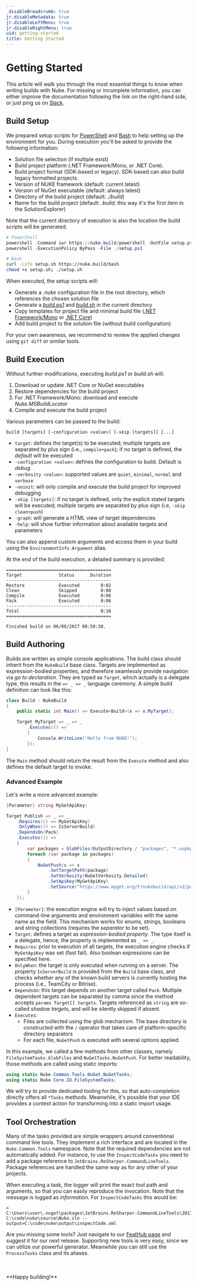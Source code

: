 ```yaml
---
_disableBreadcrumb: true
jr.disableMetadata: true
jr.disableLeftMenu: true
jr.disableRightMenu: true
uid: getting-started
title: Getting Started
---
```


# Getting Started

This article will walk you through the most essential things to know when writing builds with Nuke. For missing or incomplete information, you can either improve the documentation following the link on the right-hand side, or just ping us on [Slack](https://publicslack.com/slacks/nukebuildnet/invites/new).

## Build Setup

We prepared setup scripts for [PowerShell](https://nuke.build/powershell) and [Bash](https://nuke.build/bash) to help setting up the environment for you. During execution you'll be asked to provide the following information:

- Solution file selection (if multiple exist)
- Build project platform (.NET Framework/Mono, or .NET Core).
- Build project format (SDK-based or legacy). SDK-based can also build legacy formatted projects.
- Version of NUKE framework (default: current latest)
- Version of NuGet executable (default: always latest)
- Directory of the  build project (default: _./build_)
- Name for the build project (default: _.build_; this way it's the first item in the SolutionExplorer)

Note that the current directory of execution is also the location the build scripts will be generated.

```powershell
# PowerShell
powershell -Command iwr https://nuke.build/powershell -OutFile setup.ps1
powershell -ExecutionPolicy ByPass -File ./setup.ps1
```

```bash
# Bash
curl -Lsfo setup.sh https://nuke.build/bash
chmod +x setup.sh; ./setup.sh
```

When executed, the setup scripts will:

- Generate a _.nuke_ configuration file in the root directory, which references the chosen solution file
- Generate a [_build.ps1_](https://raw.githubusercontent.com/nuke-build/nuke/master/bootstrapping/build.ps1) and [_build.sh_](https://raw.githubusercontent.com/nuke-build/nuke/master/bootstrapping/build.sh) in the current directory
- Copy templates for project file and minimal build file ([.NET Framework/Mono](https://raw.githubusercontent.com/nuke-build/nuke/master/bootstrapping/Build.netfx.cs) or [.NET Core](https://raw.githubusercontent.com/nuke-build/nuke/master/bootstrapping/Build.netcore.cs))
- Add build project to the solution file (without build configuration)

For your own awareness, we recommend to review the applied changes using `git diff` or similar tools.

## Build Execution

Without further modifications, executing _build.ps1_ or _build.sh_ will:

1. Download or update .NET Core or NuGet executables
3. Restore dependencies for the build project
2. For .NET Framework/Mono: download and execute _Nuke.MSBuildLocator_
4. Compile and execute the build project

Various parameters can be passed to the build:

```
build [targets] [-configuration <value>] [-skip [targets]] [...]
```

- `target`: defines the target(s) to be executed; multiple targets are separated by plus sign (i.e., `compile+pack`); if no target is defined, the _default_ will be executed
- `-configuration <value>`: defines the configuration to build. Default is _debug_
- `-verbosity <value>`: supported values are `quiet`, `minimal`, `normal` and `verbose`
- `-noinit`: will only compile and execute the build project for improved debugging
- `-skip [targets]`: if no target is defined, only the explicit stated targets will be executed; multiple targets are separated by plus sign (i.e, `-skip clean+push`)
- `-graph`: will generate a HTML view of target dependencies
- `-help`: will show further information about available targets and parameters

You can also append custom arguments and access them in your build using the `EnvironmentInfo.Argument` alias.

At the end of the build execution, a detailed summary is provided:

```
========================================
Target              Status      Duration
----------------------------------------
Restore             Executed        0:02
Clean               Skipped         0:00
Compile             Executed        0:06
Pack                Executed        0:06
----------------------------------------
Total                               0:16
========================================

Finished build on 06/08/2017 08:50:38.
```

## Build Authoring

Builds are written as simple console applications. The build class should inherit from the `NukeBuild` base class. Targets are implemented as expression-bodied properties, and therefore seamlessly provide navigation via _go to declaration_. They are typed as `Target`, which actually is a delegate type, this results in the `=> _ => _` language ceremony. A simple build definition can look like this:

```c#
class Build : NukeBuild
{
    public static int Main() => Execute<Build>(x => x.MyTarget);

    Target MyTarget => _ => _
        .Executes(() =>
        {
            Console.WriteLine("Hello from NUKE!");
        });
}
```

The `Main` method should return the result from the `Execute` method and also defines the default target to invoke.

### Advanced Example

Let's write a more advanced example:

```c#
[Parameter] string MyGetApiKey;

Target Publish => _ => _
    .Requires(() => MyGetApiKey)
    .OnlyWhen(() => IsServerBuild)
    .DependsOn(Pack)
    .Executes(() =>
    {
        var packages = GlobFiles(OutputDirectory / "packages", "*.nupkg");
        foreach (var package in packages)
        {
            NuGetPush(s => s
                .SetTargetPath(package)
                .SetVerbosity(NuGetVerbosity.Detailed)
                .SetApiKey(MyGetApiKey)
                .SetSource("https://www.myget.org/F/nukebuild/api/v2/package"));
        }
    });
```

- `[Parameter]`: the execution engine will try to inject values based on command-line arguments and environment variables with the same name as the field. This mechanism works for enums, strings, booleans and string collections (requires the _separator_ to be set).
- `Target`: defines a target as _expression-bodied property_. The type itself is a delegate, hence, the property is implemented as `_ => _`.
- `Requires`: prior to execution of all targets, the execution engine checks if `MyGetApiKey` was set (fast fail). Also boolean expressions can be specified here.
- `OnlyWhen`: the target is only executed when running on a server. The property `IsServerBuild` is provided from the `Build` base class, and checks whether any of the known build servers is currently hosting the process (i.e., TeamCity or Bitrise).
- `DependsOn`: this target depends on another target called `Pack`. Multiple dependent targets can be separated by comma since the method accepts `params Target[] targets`. Targets referenced as `string` are so-called _shadow targets_, and will be silently skipped if absent.
- `Executes`:
  - Files are collected using the glob mechanism. The base directory is constructed with the `/` operator that takes care of platform-specific directory separators
  - For each file, `NuGetPush` is executed with several options applied.

In this example, we called a few methods from other classes, namely `FileSystemTasks.GlobFiles` and `NuGetTasks.NuGetPush`. For better readability, those methods are called using static imports:

```c#
using static Nuke.Common.Tools.NuGet.NuGetTasks;
using static Nuke.Core.IO.FileSystemTasks;
```

We will try to provide dedicated tooling for this, so that auto-completion directly offers all `*Tasks` methods. Meanwhile, it's possible that your IDE provides a context action for transforming into a static import usage.

## Tool Orchestration

Many of the tasks provided are simple wrappers around conventional command line tools. They implement a rich interface and are located in the `Nuke.Common.Tools` namespace. Note that the required dependencies are not automatically added. For instance, to use the `InspectCodeTasks` you need to add a package reference to `JetBrains.ReSharper.CommandLineTools`. Package references are handled the same way as for any other of your projects.

When executing a task, the logger will print the exact tool path and arguments, so that you can easily reproduce the invocation. Note that the message is logged as _information_. For `InspectCodeTasks` this would be:

```
> C:\Users\user\.nuget\packages\JetBrains.ReSharper.CommandLineTools\2017.1.20170407.131846\tools\inspectcode.exe C:\code\nuke\source\Nuke.sln --output=C:\code\nuke\output\inspectCode.xml
```

Are you missing some tools? Just navigate to our [FeatHub page](http://feathub.com/nuke-build/nuke) and suggest it for our next release. Supporting new tools is very easy, since we can utilize our powerful generator. Meanwhile you can still use the `ProcessTasks` class and its aliases.

<br/>
<br/>
**Happy building!**
